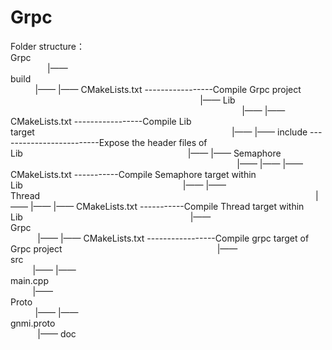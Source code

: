# Grpc
Folder structure：                                                                                         Grpc                                                                                                                                      |—— build                                                                                                                                 |—— |—— CMakeLists.txt -----------------Compile Grpc project                                                                              |—— Lib                                                                                                                                   |—— |—— CMakeLists.txt -----------------Compile Lib target                                                                                |—— |—— include -------------------------Expose the header files of Lib                                                                   |—— |—— Semaphore                                                                                                                         |—— |—— |—— CMakeLists.txt -----------Compile Semaphore target within Lib                                                                 |—— |—— Thread                                                                                                                          |—— |—— |—— CMakeLists.txt -----------Compile Thread target within Lib                                                                    |—— Grpc                                                                                                                                  |—— |—— CMakeLists.txt -----------------Compile grpc target of Grpc project                                                               |—— src                                                                                                                                   |—— |—— main.cpp                                                                                                                         |—— Proto                                                                                                                                 |—— |—— gnmi.proto                                                                                                                        |—— doc
